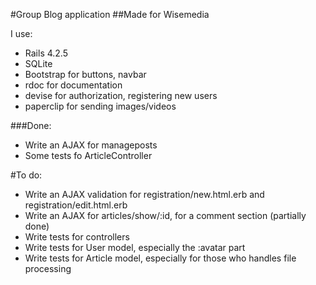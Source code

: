 #Group Blog application
##Made for Wisemedia

I use:
* Rails 4.2.5
* SQLite
* Bootstrap for buttons, navbar
* rdoc for documentation
* devise for authorization, registering new users
* paperclip for sending images/videos

###Done:
* Write an AJAX for manageposts
* Some tests fo ArticleController

#To do:
* Write an AJAX validation for registration/new.html.erb and registration/edit.html.erb
* Write an AJAX for articles/show/:id, for a comment section (partially done)
* Write tests for controllers
* Write tests for User model, especially the :avatar part
* Write tests for Article model, especially for those who handles file processing
